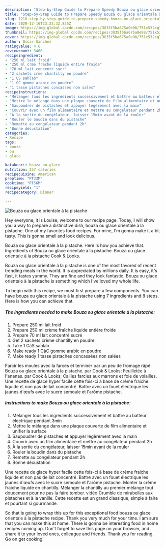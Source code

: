 ```yaml
---
description: "Step-by-Step Guide to Prepare Speedy Bouza ou glace orientale à la pistache"
title: "Step-by-Step Guide to Prepare Speedy Bouza ou glace orientale à la pistache"
slug: 1218-step-by-step-guide-to-prepare-speedy-bouza-ou-glace-orientale-a-la-pistache
date: 2020-12-16T23:22:32.835Z
image: https://img-global.cpcdn.com/recipes/3835f5ba675a0e98/751x532cq70/bouza-ou-glace-orientale-a-la-pistache-photo-principale-de-la-recette.jpg
thumbnail: https://img-global.cpcdn.com/recipes/3835f5ba675a0e98/751x532cq70/bouza-ou-glace-orientale-a-la-pistache-photo-principale-de-la-recette.jpg
cover: https://img-global.cpcdn.com/recipes/3835f5ba675a0e98/751x532cq70/bouza-ou-glace-orientale-a-la-pistache-photo-principale-de-la-recette.jpg
author: Oscar Sanchez
ratingvalue: 4.6
reviewcount: 3460
recipeingredient:
- "250 ml lait froid"
- "250 ml crme frache liquide entire froide"
- "70 ml lait concentr sucr"
- "2 sachets crme chantilly en poudre"
- "1 CS sahlab"
- "1 CC gomme arabic en poudre"
- "1 tasse pistaches concasses non sales"
recipeinstructions:
- "Mélanger tous les ingrédients successivement et battre au batteur électrique pendant 3min"
- "Mettre le mélange dans une plaque couverte de film alimentaire et unifier la surface"
- "Saupoudrer de pistaches et appuyer légèrement avec la main"
- "Couvrir avec un film alimentaire et mettre au congélateur pendant 2h"
- "À la sortie du congélateur, laisser 15min avant de la rouler"
- "Rouler le boudin dans du pistache"
- "Remette au congélateur pendant 2h"
- "Bonne décustation"
categories:
- Recipe
tags:
- bouza
- ou
- glace

katakunci: bouza ou glace 
nutrition: 257 calories
recipecuisine: American
preptime: "PT33M"
cooktime: "PT56M"
recipeyield: "1"
recipecategory: Dinner

---
```



![Bouza ou glace orientale à la pistache](https://img-global.cpcdn.com/recipes/3835f5ba675a0e98/751x532cq70/bouza-ou-glace-orientale-a-la-pistache-photo-principale-de-la-recette.jpg)

Hey everyone, it is Louise, welcome to our recipe page. Today, I will show you a way to prepare a distinctive dish, bouza ou glace orientale à la pistache. One of my favorites food recipes. For mine, I'm gonna make it a bit tasty. This is gonna smell and look delicious.

Bouza ou glace orientale à la pistache. Here is how you achieve that. Ingredients of Bouza ou glace orientale à la pistache. Bouza ou glace orientale à la pistache Cook &amp; Looks.

Bouza ou glace orientale à la pistache is one of the most favored of recent trending meals in the world. It is appreciated by millions daily. It is easy, it's fast, it tastes yummy. They are fine and they look fantastic. Bouza ou glace orientale à la pistache is something which I've loved my whole life.


To begin with this recipe, we must first prepare a few components. You can have bouza ou glace orientale à la pistache using 7 ingredients and 8 steps. Here is how you can achieve that.

<!--inarticleads1-->

##### The ingredients needed to make Bouza ou glace orientale à la pistache:

1. Prepare 250 ml lait froid
1. Prepare 250 ml crème fraîche liquide entière froide
1. Prepare 70 ml lait concentré sucré
1. Get 2 sachets crème chantilly en poudre
1. Take 1 CàS sahlab
1. Make ready 1 CàC gomme arabic en poudre
1. Make ready 1 tasse pistaches concassées non salées


Farcir les moules avec la farces et terminer par un peu de fromage râpé. Bouza ou glace orientale à la pistache. par Cook &amp; Looks; Feuilletée à l&#39;ananas. par Cook &amp; Looks; Cailles farcies aux marrons et foie de volailles. Une recette de glace hyper facile cette fois-ci à base de crème fraiche liquide et non pas de lait concentré. Battre avec un fouet électrique les jaunes d&#39;œufs avec le sucre semoule et l&#39;arôme pistache. 

<!--inarticleads2-->

##### Instructions to make Bouza ou glace orientale à la pistache:

1. Mélanger tous les ingrédients successivement et battre au batteur électrique pendant 3min
1. Mettre le mélange dans une plaque couverte de film alimentaire et unifier la surface
1. Saupoudrer de pistaches et appuyer légèrement avec la main
1. Couvrir avec un film alimentaire et mettre au congélateur pendant 2h
1. À la sortie du congélateur, laisser 15min avant de la rouler
1. Rouler le boudin dans du pistache
1. Remette au congélateur pendant 2h
1. Bonne décustation


Une recette de glace hyper facile cette fois-ci à base de crème fraiche liquide et non pas de lait concentré. Battre avec un fouet électrique les jaunes d&#39;œufs avec le sucre semoule et l&#39;arôme pistache. Monter la crème fraiche liquide en chantilly. Mélanger la chantilly au premier mélange tout doucement pour ne pas la faire tomber. vidéo Crumble de mirabelles aux pistaches et à la vanille. Cette recette est un grand classique, simple à faire et pourtant si gourmande. 

So that is going to wrap this up for this exceptional food bouza ou glace orientale à la pistache recipe. Thank you very much for your time. I am sure that you can make this at home. There is gonna be interesting food in home recipes coming up. Don't forget to save this page on your browser, and share it to your loved ones, colleague and friends. Thank you for reading. Go on get cooking!
